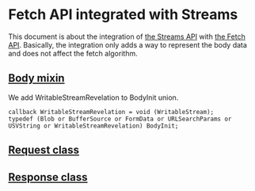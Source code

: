 Fetch API integrated with Streams
===

This document is about the integration of [the Streams API](https://streams.spec.whatwg.org/) with [the Fetch API](https://fetch.spec.whatwg.org/#fetch-api).
Basically, the integration only adds a way to represent the body data and does not affect the fetch algorithm.

## [Body mixin](https://fetch.spec.whatwg.org/#body-mixin)

We add WritableStreamRevelation to BodyInit union.

```
callback WritableStreamRevelation = void (WritableStream);
typedef (Blob or BufferSource or FormData or URLSearchParams or USVString or WritableStreamRevelation) BodyInit;
```

## [Request class](https://fetch.spec.whatwg.org/#request-class)




## [Response class](https://fetch.spec.whatwg.org/#response-class)
